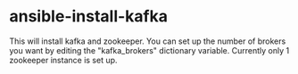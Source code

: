 ansible-install-kafka
=====================

This will install kafka and zookeeper.  You can set up the number of brokers you want by editing the "kafka_brokers" dictionary variable.  Currently only 1 zookeeper instance is set up.
